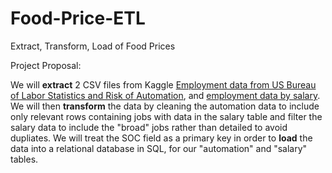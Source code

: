 # Food-Price-ETL
Extract, Transform, Load of Food Prices

Project Proposal: 

We will **extract** 2 CSV files from Kaggle [Employment data from US Bureau of Labor Statistics and Risk of Automation](https://www.kaggle.com/andrewmvd/occupation-salary-and-likelihood-of-automation), and [employment data by salary](https://www.kaggle.com/andrewmvd/occupation-salary-and-likelihood-of-automation?select=occupation_salary.xlsx). We will then **transform** the data by cleaning the automation data to include only relevant rows containing jobs with data in the salary table and filter the salary data to include the "broad" jobs rather than detailed to avoid dupliates. We will treat the SOC field as a primary key in order to **load** the data into a relational database in SQL, for our "automation" and "salary" tables.
 
